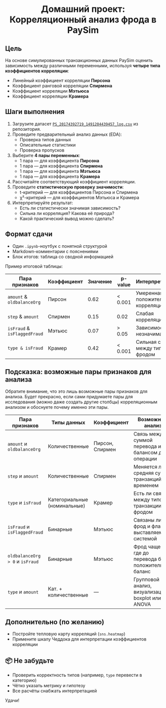 # <div align = 'center'> Домашний проект: Корреляционный анализ фрода в PaySim </div>

## Цель
На основе симулированных транзакционных данных PaySim оценить зависимость между различными переменными, используя **четыре типа коэффициентов корреляции**:

- Линейный коэффициент корреляции **Пирсона**
- Коэффициент ранговой корреляции **Спирмена**
- Коэффициент корреляции **Мэтьюса**
- Коэффициент корреляции **Крамера**

## Шаги выполнения

1. Загрузите датасет [`PS_20174392719_1491204439457_log.csv`]() из репозитория.
2. Проведите предварительный анализ данных (EDA):
   - Проверка типов данных
   - Описательные статистики
   - Проверка пропусков
3. Выберите **4 пары переменных**:
   - 1 пара — для коэффициента **Пирсона**
   - 1 пара — для коэффициента **Спирмена**
   - 1 пара — для коэффициента **Мэтьюса**
   - 1 пара — для коэффициента **Крамера**
4. Рассчитайте соответствующий коэффициент корреляции.
5. Проведите **статистическую проверку значимости**:
   - t-критерий — для коэффициентов Пирсона и Спирмена
   - χ²-критерий — для коэффициентов Мэтьюса и Крамера
6. Интерпретируйте результат:
   - Есть ли статистически значимая зависимость?
   - Сильна ли корреляция? Какова её природа?
   - Какой практический вывод можно сделать?

## Формат сдачи

- Один `.ipynb`-ноутбук с понятной структурой
- Markdown-комментарии с пояснениями
- Блок итогов: таблица со сводной информацией

Пример итоговой таблицы:

| Пара признаков             | Коэффициент | Значение | p-value | Интерпретация                          |
|----------------------------|-------------|----------|---------|----------------------------------------|
| `amount` & `oldbalanceOrg`     | Пирсон      | 0.62     | < 0.001 | Умеренная положительная корреляция     |
| `step` & `amount`              | Спирмен     | 0.15     | 0.02    | Слабая корреляция                      |
| `isFraud` & `isFlaggedFraud`   | Мэтьюс      | 0.07     | > 0.05  | Зависимость незначима                  |
| `type & isFraud`             | Крамер      | 0.42     | < 0.001 | Сильная связь между типом и фродом     |

## Подсказка: возможные пары признаков для анализа

Обратите внимание, что это лишь возможные пары признаков для анализа. Будет прекрасно, если сами придумаете пары для исследования (можно даже создать другие столбцы) корреляционным анализом и обоснуете почему именно эти пары.

| Пара признаков                           | Типы данных                   | Коэффициент         | Возможный анализ                                                            |
|------------------------------------------|-------------------------------|---------------------|-----------------------------------------------------------------------------|
| `amount` и `oldbalanceOrg`              | Количественные                | Пирсон, Спирмен     | Связь между суммой перевода и балансом до операции                          |
| `step` и `amount`                        | Количественные                | Спирмен             | Меняется ли средняя сумма транзакций со временем                            |
| `type` и `isFraud`                       | Категориальные (номинальные) | Крамер              | Есть ли связь между типом транзакции и фродом                               |
| `isFraud` и `isFlaggedFraud`            | Бинарные                     | Мэтьюс              | Связаны ли фрод и флаг, выставляемый системой                               |
| `oldbalanceOrg > 0` и `isFraud`         | Бинарные                     | Мэтьюс              | Фрод чаще там, где до перевода был положительный баланс                     |
| `type` и `amount`                       | Кат. + количественные        | —                   | Групповой анализ, визуализация boxplot или ANOVA                            |

## Дополнительно (по желанию)

- Постройте тепловую карту корреляций (`sns.heatmap`)
- Примените шкалу Чеддока для интерпретации коэффициентов корреляции

## 📦 Не забудьте

- Проверить корректность типов (например, `type` перевести в категорию)
- Чётко указать метрику и гипотезу
- Все расчёты снабжать интерпретацией

Удачи!
